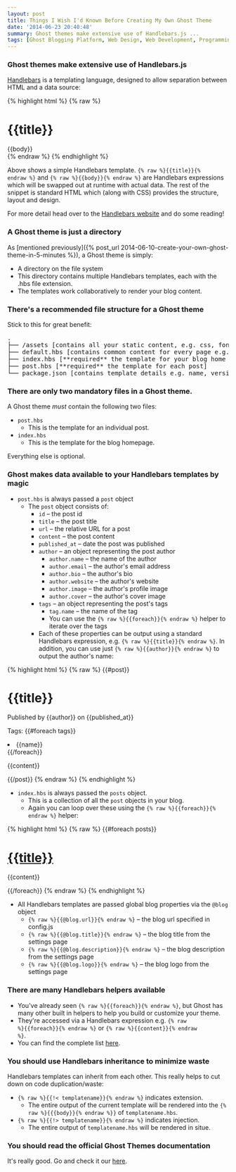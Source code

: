```yaml
---
layout: post
title: Things I Wish I'd Known Before Creating My Own Ghost Theme
date: '2014-06-23 20:40:48'
summary: Ghost themes make extensive use of Handlebars.js ... 
tags: [Ghost Blogging Platform, Web Design, Web Development, Programming]
---
```


### Ghost themes make extensive use of Handlebars.js

[Handlebars](http://handlebarsjs.com/) is a templating language, designed to allow separation between HTML and a data source:

{% highlight html %}
{% raw %}
<div class="entry">
  <h1>{{title}}</h1>
  <div class="body">
    {{body}}
  </div>
</div>
{% endraw %}
{% endhighlight %}	

Above shows a simple Handlebars template. <code>{% raw %}{{title}}{% endraw %}</code> and <code>{% raw %}{{body}}{% endraw %}</code> are Handlebars expressions which will be swapped out at runtime with actual data. The rest of the snippet is standard HTML which (along with CSS) provides the structure, layout and design.

For more detail head over to the [Handlebars website](http://handlebarsjs.com/) and do some reading!

### A Ghost theme is just a directory

As [mentioned previously]({% post_url 2014-06-10-create-your-own-ghost-theme-in-5-minutes %}), a Ghost theme is simply:

* A directory on the file system
* This directory contains multiple Handlebars templates, each with the .hbs file extension.
* The templates work collaboratively to render your blog content.

### There's a recommended file structure for a Ghost theme

Stick to this for great benefit:

<pre>
.
├── /assets [contains all your static content, e.g. css, fonts, images, javascript]
├── default.hbs [contains common content for every page e.g. header, footer etc]
├── index.hbs [**required** the template for your blog home page]
├── post.hbs [**required** the template for each post]
└── package.json [contains template details e.g. name, version, description]
</pre>

### There are only two mandatory files in a Ghost theme.

A Ghost theme <em>must</em> contain the following two files:

* <code>post.hbs</code>
	* This is the template for an individual post.
* <code>index.hbs</code>
	* This is the template for the blog homepage.

Everything else is optional.

### Ghost makes data available to your Handlebars templates by magic

* <code>post.hbs</code> is always passed a <code>post</code> object
	* The <code>post</code> object consists of:
		* <code>id</code> – the post id
		* <code>title</code> – the post title
		* <code>url</code> – the relative URL for a post
		* <code>content</code> – the post content
		* <code>published_at</code> – date the post was published
		* <code>author</code> – an object representing the post author
		    * <code>author.name</code> – the name of the author
			* <code>author.email</code> – the author's email address
			* <code>author.bio</code> – the author's bio
			* <code>author.website</code> – the author's website
			* <code>author.image</code> – the author's profile image
			* <code>author.cover</code> – the author's cover image
		* <code>tags</code> – an object representing the post's tags
            * <code>tag.name</code> – the name of the tag
            * You can use the <code>{% raw %}{{foreach}}{% endraw %}</code> helper to iterate over the tags
		* Each of these properties can be output using a standard Handlebars expression, e.g. <code>{% raw %}{{title}}{% endraw %}</code>. In addition, you can use just <code>{% raw %}{{author}}{% endraw %}</code> to output the author's name:

		
{% highlight html %}
{% raw %}
{{#post}}
<h1 class="post-title">{{title}}</h1>
<p>Published by {{author}} on {{published_at}}</p>
<p>Tags:
    {{#foreach tags}}
        <li>{{name}}</li>
    {{/foreach}}
</p>
<p>{{content}}</p>
{{/post}}
{% endraw %}
{% endhighlight %}
        
* <code>index.hbs</code> is always passed the <code>posts</code> object.
	* This is a collection of all the <code>post</code> objects in your blog.
    * Again you can loop over these using the <code>{% raw %}{{foreach}}{% endraw %}</code> helper:
    
{% highlight html %}
{% raw %}
{{#foreach posts}}
  <h1 class="post-title"><a href="{{url}}">{{title}}</a></h1>
  <p>{{content}}</p>
{{/foreach}}
{% endraw %}
{% endhighlight %}

* All Handlebars templates are passed global blog properties via the <code>@blog</code> object
	* <code>{% raw %}{{@blog.url}}{% endraw %}</code> – the blog url specified in config.js
	* <code>{% raw %}{{@blog.title}}{% endraw %}</code> – the blog title from the settings page
	* <code>{% raw %}{{@blog.description}}{% endraw %}</code> – the blog description from the settings page
	* <code>{% raw %}{{@blog.logo}}{% endraw %}</code> – the blog logo from the settings page
 
    
### There are many Handlebars helpers available

* You've already seen <code>{% raw %}{{foreach}}{% endraw %}</code>, but Ghost has many other built in helpers to help you build or customize your theme.
* They're accessed via a Handlebars expression e.g. <code>{% raw %}{{foreach}}{% endraw %}</code> or <code>{% raw %}{{content}}{% endraw %}</code>.
* You can find the complete list [here](http://docs.ghost.org/themes/#helpers).

### You should use Handlebars inheritance to minimize waste

Handlebars templates can inherit from each other. This really helps to cut down on code duplication/waste:

* <code>{% raw %}{{!< templatename}}{% endraw %}</code> indicates extension.
	* The entire output of the current template will be rendered into the <code>{% raw %}{{{body}}{% endraw %}}</code> of <code>templatename.hbs</code>.
* <code>{% raw %}{{!> templatename}}{% endraw %}</code> indicates injection.
	* The entire output of <code>templatename.hbs</code> will be rendered in situe.

### You should read the official Ghost Themes documentation

It's really good. Go and check it our [here](http://docs.ghost.org/themes/).
